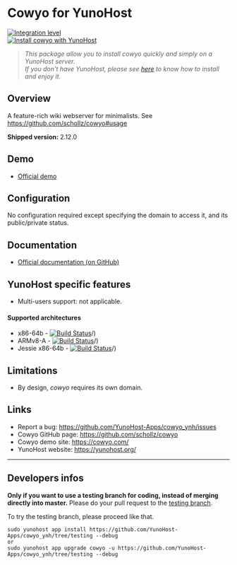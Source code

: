 # Cowyo for YunoHost

[![Integration level](https://dash.yunohost.org/integration/cowyo.svg)](https://ci-apps.yunohost.org/ci/apps/cowyo/)  
[![Install cowyo with YunoHost](https://install-app.yunohost.org/install-with-yunohost.png)](https://install-app.yunohost.org/?app=cowyo)

> *This package allow you to install cowyo quickly and simply on a YunoHost server.  
If you don't have YunoHost, please see [here](https://yunohost.org/#/install) to know how to install and enjoy it.*

## Overview
A feature-rich wiki webserver for minimalists. See https://github.com/schollz/cowyo#usage

**Shipped version:** 2.12.0

## Demo

* [Official demo](https://cowyo.com/)

## Configuration

No configuration required except specifying the domain to access it, and its public/private status.

## Documentation

 * [Official documentation (on GitHub)](https://github.com/schollz/cowyo/blob/master/README.md)

## YunoHost specific features

 * Multi-users support: not applicable.

#### Supported architectures

* x86-64b - [![Build Status](https://ci-apps.yunohost.org/ci/logs/cowyo%20%28Apps%29.svg)](https://ci-apps.yunohost.org/ci/apps/cowyo/)/)
* ARMv8-A - [![Build Status](https://ci-apps-arm.yunohost.org/ci/logs/cowyo%20(Community)%20(%7EARM%7E).svg)](https://ci-apps-arm.yunohost.org/ci/apps/cowyo/)/)
* Jessie x86-64b - [![Build Status](https://ci-stretch.nohost.me/ci/logs/cowyo%20(Apps).svg)](https://ci-stretch.nohost.me/ci/apps/cowyo/)/)

## Limitations

 * By design, *cowyo* requires its own domain.

## Links

 * Report a bug: https://github.com/YunoHost-Apps/cowyo_ynh/issues
 * Cowyo GitHub page: https://github.com/schollz/cowyo
 * Cowyo demo site: https://cowyo.com/
 * YunoHost website: https://yunohost.org/

---

Developers infos
----------------

**Only if you want to use a testing branch for coding, instead of merging directly into master.**
Please do your pull request to the [testing branch](https://github.com/YunoHost-Apps/cowyo_ynh/tree/testing).

To try the testing branch, please proceed like that.
```
sudo yunohost app install https://github.com/YunoHost-Apps/cowyo_ynh/tree/testing --debug
or
sudo yunohost app upgrade cowyo -u https://github.com/YunoHost-Apps/cowyo_ynh/tree/testing --debug
```
